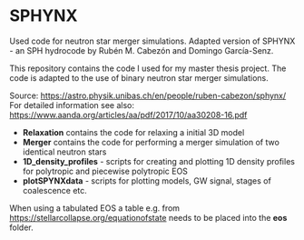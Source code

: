 # SPHYNX
Used code for neutron star merger simulations. Adapted version of SPHYNX - an SPH hydrocode by Rubén M. Cabezón and Domingo García-Senz.

This repository contains the code I used for my master thesis project. The code is adapted to the use of binary neutron star merger simulations.

Source: https://astro.physik.unibas.ch/en/people/ruben-cabezon/sphynx/
For detailed information see also: https://www.aanda.org/articles/aa/pdf/2017/10/aa30208-16.pdf

- **Relaxation** contains the code for relaxing a initial 3D model
- **Merger** contains the code for performing a merger simulation of two identical neutron stars 
- **1D_density_profiles** - scripts for creating and plotting 1D density profiles for polytropic and piecewise polytropic EOS
- **plotSPYNXdata** - scripts for plotting models, GW signal, stages of coalescence etc.

When using a tabulated EOS a table e.g. from https://stellarcollapse.org/equationofstate needs to be placed into the **eos** folder.
